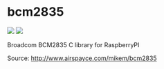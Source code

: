# bcm2835

![](https://github.com/chapvic/bcm2835/actions/workflows/main.yml/badge.svg?branch=master&event=push)
![](https://img.shields.io/badge/Version-1.75-blue)

Broadcom BCM2835 C library for RaspberryPI

Source: http://www.airspayce.com/mikem/bcm2835
